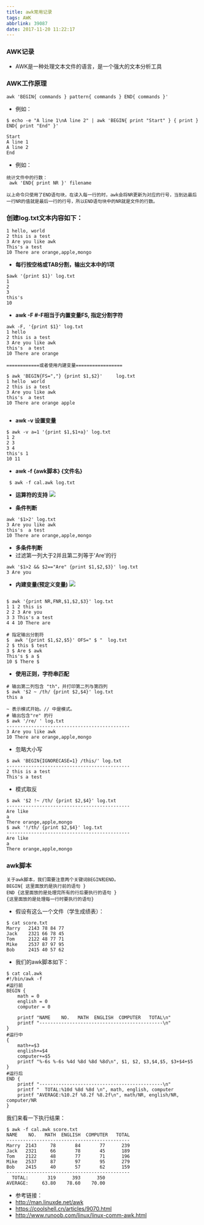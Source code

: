 ```yaml
---
title: awk常用记录
tags: AWK
abbrlink: 39087
date: 2017-11-20 11:22:17
---
```


### AWK记录
- AWK是一种处理文本文件的语言，是一个强大的文本分析工具

### AWK工作原理

```
awk 'BEGIN{ commands } pattern{ commands } END{ commands }'
```

- 例如：

```
$ echo -e "A line 1\nA line 2" | awk 'BEGIN{ print "Start" } { print } END{ print "End" }'

Start
A line 1
A line 2
End
```


- 例如：

```
统计文件中的行数：
 awk 'END{ print NR }' filename 
 
以上命令只使用了END语句块，在读入每一行的时，awk会将NR更新为对应的行号，当到达最后一行NR的值就是最后一行的行号，所以END语句块中的NR就是文件的行数。
```


### 创建log.txt文本内容如下：

```
1 hello, world
2 this is a test
3 Are you like awk
This's a test
10 There are orange,apple,mongo
```
- **每行按空格或TAB分割，输出文本中的1项**

```
$awk '{print $1}' log.txt
1
2
3
this's
10
```

- **awk -F  #-F相当于内置变量FS, 指定分割字符**

```
awk -F, '{print $1}' log.txt
1 hello
2 this is a test
3 Are you like awk
this's  a test
10 There are orange

============或者使用内建变量=================

$ awk 'BEGIN{FS=","} {print $1,$2}'     log.txt
1 hello  world
2 this is a test
3 Are you like awk
this's  a test
10 There are orange apple


```

- **awk -v   设置变量**

```
$ awk -v a=1 '{print $1,$1+a}' log.txt
1 2
2 3
3 4
this's 1
10 11

```

- **awk -f {awk脚本} {文件名}**

```
 $ awk -f cal.awk log.txt
```

- **运算符的支持**
![](https://raw.githubusercontent.com/zhulg/allpic/master/awk1.png)

- **条件判断**

```
awk '$1>2' log.txt
3 Are you like awk
this's  a test
10 There are orange,apple,mongo
```

- **多条件判断**
- 过滤第一列大于2并且第二列等于'Are'的行
```
awk '$1>2 && $2=="Are" {print $1,$2,$3}' log.txt
3 Are you
```

- **内建变量(预定义变量)**
![](https://raw.githubusercontent.com/zhulg/allpic/master/awk2.png)

```

$ awk '{print NR,FNR,$1,$2,$3}' log.txt
1 1 2 this is
2 2 3 Are you
3 3 This's a test
4 4 10 There are

# 指定输出分割符
$  awk '{print $1,$2,$5}' OFS=" $ "  log.txt
2 $ this $ test
3 $ Are $ awk
This's $ a $
10 $ There $

```

- **使用正则，字符串匹配**

```
# 输出第二列包含 "th"，并打印第二列与第四列
$ awk '$2 ~ /th/ {print $2,$4}' log.txt
this a

```

```
~ 表示模式开始。// 中是模式。
# 输出包含"re" 的行
$ awk '/re/ ' log.txt
---------------------------------------------
3 Are you like awk
10 There are orange,apple,mongo
```

- 忽略大小写

```
$ awk 'BEGIN{IGNORECASE=1} /this/' log.txt
---------------------------------------------
2 this is a test
This's a test
```

- 模式取反

```
$ awk '$2 !~ /th/ {print $2,$4}' log.txt
---------------------------------------------
Are like
a
There orange,apple,mongo
$ awk '!/th/ {print $2,$4}' log.txt
---------------------------------------------
Are like
a
There orange,apple,mongo

```



### awk脚本

```
关于awk脚本，我们需要注意两个关键词BEGIN和END。
BEGIN{ 这里面放的是执行前的语句 }
END {这里面放的是处理完所有的行后要执行的语句 }
{这里面放的是处理每一行时要执行的语句}
```
- 假设有这么一个文件（学生成绩表）：

```
$ cat score.txt
Marry   2143 78 84 77
Jack    2321 66 78 45
Tom     2122 48 77 71
Mike    2537 87 97 95
Bob     2415 40 57 62
```

- 我们的awk脚本如下：

```
$ cat cal.awk
#!/bin/awk -f
#运行前
BEGIN {
    math = 0
    english = 0
    computer = 0
 
    printf "NAME    NO.   MATH  ENGLISH  COMPUTER   TOTAL\n"
    printf "---------------------------------------------\n"
}
#运行中
{
    math+=$3
    english+=$4
    computer+=$5
    printf "%-6s %-6s %4d %8d %8d %8d\n", $1, $2, $3,$4,$5, $3+$4+$5
}
#运行后
END {
    printf "---------------------------------------------\n"
    printf "  TOTAL:%10d %8d %8d \n", math, english, computer
    printf "AVERAGE:%10.2f %8.2f %8.2f\n", math/NR, english/NR, computer/NR
}

```
我们来看一下执行结果：

```
$ awk -f cal.awk score.txt
NAME    NO.   MATH  ENGLISH  COMPUTER   TOTAL
---------------------------------------------
Marry  2143     78       84       77      239
Jack   2321     66       78       45      189
Tom    2122     48       77       71      196
Mike   2537     87       97       95      279
Bob    2415     40       57       62      159
---------------------------------------------
  TOTAL:       319      393      350
AVERAGE:     63.80    78.60    70.00

```
- 参考链接：
- http://man.linuxde.net/awk 
- https://coolshell.cn/articles/9070.html
- http://www.runoob.com/linux/linux-comm-awk.html
